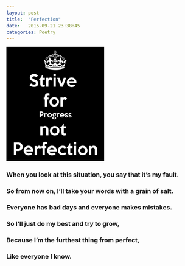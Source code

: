 ```yaml
---
layout: post
title:  "Perfection"
date:   2015-09-21 23:38:45
categories: Poetry
---
```

![Perfection](/pimages/strive-for-progress-not-perfection-257x300.png)

### When you look at this situation, you say that it’s my fault.

### So from now on, I’ll take your words with a grain of salt.

### Everyone has bad days and everyone makes mistakes.

### So I’ll just do my best and try to grow,

### Because I’m the furthest thing from perfect,

### Like everyone I know.
